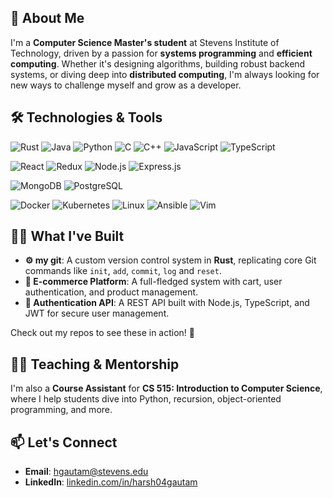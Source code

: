 ## 🚀 About Me
I'm a **Computer Science Master's student** at Stevens Institute of Technology, driven by a passion for **systems programming** and **efficient computing**. Whether it's designing algorithms, building robust backend systems, or diving deep into **distributed computing**, I'm always looking for new ways to challenge myself and grow as a developer.

## 🛠️ Technologies & Tools
![Rust](https://img.shields.io/badge/-Rust-3CB371?style=for-the-badge&logo=rust&logoColor=white)
![Java](https://img.shields.io/badge/-Java-3CB371?style=for-the-badge&logo=java&logoColor=white)
![Python](https://img.shields.io/badge/-Python-3CB371?style=for-the-badge&logo=python&logoColor=white)
![C](https://img.shields.io/badge/-C-3CB371?style=for-the-badge&logo=c&logoColor=white)
![C++](https://img.shields.io/badge/-C++-3CB371?style=for-the-badge&logo=c%2B%2B&logoColor=white)
![JavaScript](https://img.shields.io/badge/-JavaScript-3CB371?style=for-the-badge&logo=javascript&logoColor=white)
![TypeScript](https://img.shields.io/badge/-TypeScript-3CB371?style=for-the-badge&logo=typescript&logoColor=white)

![React](https://img.shields.io/badge/-React-3CB371?style=for-the-badge&logo=react&logoColor=white)
![Redux](https://img.shields.io/badge/-Redux-3CB371?style=for-the-badge&logo=redux&logoColor=white)
![Node.js](https://img.shields.io/badge/-Node.js-3CB371?style=for-the-badge&logo=node.js&logoColor=white)
![Express.js](https://img.shields.io/badge/-Express.js-3CB371?style=for-the-badge&logo=express&logoColor=white)

![MongoDB](https://img.shields.io/badge/-MongoDB-3CB371?style=for-the-badge&logo=mongodb&logoColor=white)
![PostgreSQL](https://img.shields.io/badge/-PostgreSQL-3CB371?style=for-the-badge&logo=postgresql&logoColor=white)

![Docker](https://img.shields.io/badge/-Docker-3CB371?style=for-the-badge&logo=docker&logoColor=white)
![Kubernetes](https://img.shields.io/badge/-Kubernetes-3CB371?style=for-the-badge&logo=kubernetes&logoColor=white)
![Linux](https://img.shields.io/badge/-Linux-3CB371?style=for-the-badge&logo=linux&logoColor=white)
![Ansible](https://img.shields.io/badge/-Ansible-3CB371?style=for-the-badge&logo=ansible&logoColor=white)
![Vim](https://img.shields.io/badge/-Vim-3CB371?style=for-the-badge&logo=vim&logoColor=white)


## 🧑‍💻 What I've Built
- **⚙️ my git**: A custom version control system in **Rust**, replicating core Git commands like `init`, `add`, `commit`, `log` and `reset`.
- **🛒 E-commerce Platform**: A full-fledged system with cart, user authentication, and product management.  
- **🔑 Authentication API**: A REST API built with Node.js, TypeScript, and JWT for secure user management.

Check out my repos to see these in action! 🚀

## 👨‍🏫 Teaching & Mentorship
I'm also a **Course Assistant** for **CS 515: Introduction to Computer Science**, where I help students dive into Python, recursion, object-oriented programming, and more.

## 📫 Let's Connect
- **Email**: hgautam@stevens.edu 
- **LinkedIn**: [linkedin.com/in/harsh04gautam](https://www.linkedin.com/in/harsh04gautam/)  
